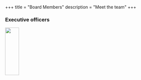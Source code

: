 +++
title = "Board Members"
description = "Meet the team"
+++


### Executive officers

<img src="../img/logo.png"  width="30%" height="20%">
